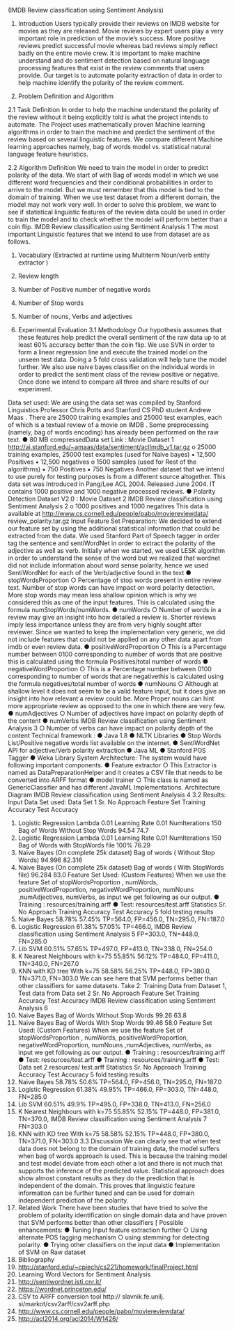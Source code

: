 
(IMDB Review classification using Sentiment Analysis)
1. Introduction
Users typically provide their reviews on IMDB website for movies as they are released. Movie
reviews by expert users play a very important role in prediction of the movie’s success. More
positive reviews predict successful movie whereas bad reviews simply reflect badly on the
entire movie crew. It is important to make machine understand and do sentiment detection
based on natural language processing features that exist in the review comments that users
provide. Our target is to automate polarity extraction of data in order to help machine identify
the polarity of the review comment.

2. Problem Definition and Algorithm

2.1 Task Definition
In order to help the machine understand the polarity of the review without it being explicitly
told is what the project intends to automate. The Project uses mathematically proven Machine
learning algorithms in order to train the machine and predict the sentiment of the review
based on several linguistic features. We compare different Machine learning approaches
namely, bag of words model vs. statistical natural language feature heuristics.

2.2 Algorithm Definition
We need to train the model in order to predict polarity of the data. We start of with Bag of
words model in which we use different word frequencies and their conditional probabilities in
order to arrive to the model. But we must remember that this model is tied to the domain of
training. When we use test dataset from a different domain, the model may not work very well.
In order to solve this problem, we want to see if statistical linguistic features of the review data
could be used in order to train the model and to check whether the model will perform better
than a coin flip.
IMDB Review classification using Sentiment Analysis 1
The most important Linguistic features that we intend to use from dataset are as follows.
  1. Vocabulary (Extracted at runtime using Multiterm Noun/verb entity extractor )
  2. Review length
  3. Number of Positive number of negative words
  4. Number of Stop words
  5. Number of nouns, Verbs and adjectives

3. Experimental Evaluation
3.1 Methodology
Our hypothesis assumes that these features help predict the overall sentiment of the raw data
up to at least 60% accuracy better
than the coin flip. We use SVN in order to form a linear
regression line and execute the trained model on the unseen test data. Doing a 5 fold cross
validation will help tune the model further.
We also use naive bayes classifier on the individual words in order to predict the sentiment
class of the review positive
or negative. Once done we intend to compare all three and share results of our experiment.


Data set used:
We are using the data set was compiled by Stanford Linguistics Professor Chris Potts and
Stanford CS PhD student Andrew Maas . There are 25000 training examples and 25000 test
examples, each of which is a textual review of a movie on IMDB . Some preprocessing (namely,
bag of words encoding) has already been performed on the raw text.
● 80 MB compressedData set Link : Movie Dataset 1
http://ai.stanford.edu/~amaas/data/sentiment/aclImdb_v1.tar.gz
o 25000 training examples, 25000 test examples (used for Naive bayes)
▪ 12,500 Positives
▪ 12,500 negatives
o 1500 samples (used for Rest of the algorithms)
▪ 750 Positives
▪ 750 Negatives
Another dataset that we intend to use purely for testing purposes is from a different source
altogether. This data set was Introduced in Pang/Lee ACL 2004. Released June 2004. IT contains
1000 positive and 1000 negative processed reviews.
● Polarity Detection Dataset V2.0 : Movie Dataset 2
IMDB Review classification using Sentiment Analysis 2
o 1000 positives and 1000 negatives
This data is available at
http://www.cs.cornell.edu/people/pabo/moviereviewdata/
review_polarity.tar.gz
Input Feature Set Preparation:
We decided to extend our feature set by using the additional statistical information that could
be extracted from the data. We used Stanford Part of Speech tagger in order tag the sentence
and sentiWordNet in order to extract the polarity of the adjective as well as verb.
Initially when we started, we used LESK algorithm in order to understand the sense of the word
but we realized that wordnet did not include information about word sense polarity, hence we
used SentiWordNet for each of the Verb/adjective found in the text
● stopWordsProportion
○ Percentage of stop words present in entire review text. Number of stop words
can have impact on word polarity detection. More stop words may mean less
shallow opinion which is why we considered this as one of the input features.
This is calculated using the formula numStopWords/numWords.
● numWords
○ Number of words in a review may give an insight into how detailed a review is.
Shorter reviews imply less importance unless they are from very highly sought
after reviewer. Since we wanted to keep the implementation very generic, we
did not include features that could not be applied on any other data apart from
imdb or even review data.
● positiveWordProportion
○ This is a Percentage number between 0100
corresponding to number of words
that are positive this
is calculated using the formula Positives/total number of
words
● negativeWordProportion
○ This is a Percentage number between 0100
corresponding to number of words
that are negativethis
is calculated using the formula negatives/total number of
words
● numNouns
○ Although at shallow level it does not seem to be a valid feature input, but it does
give an insight into how relevant a review could be. More Proper nouns can hint
more appropriate review as opposed to the one in which there are very few.
● numAdjectives
○ Number of adjectives have impact on polarity depth of the content
● numVerbs
IMDB Review classification using Sentiment Analysis 3
○ Number of verbs can have impact on polarity depth of the content
Technical framework :
● Java 1.8
● NLTK Libraries
● Stop Words List/Positive negative words list available on the internet.
● SentiWordNet
API for adjective/Verb polarity extraction
● Java ML
● Stanford POS Tagger
● Weka Library
System Architecture:
The system would have following important components.
● Feature extractor
○ This Extractor is named as DataPreparationHelper and it creates a CSV file that
needs to be converted into ARFF format
● model trainer
○ This class is named as GenericClassifier and has different JavaML
Implementations.
Architecture Diagram
IMDB Review classification using Sentiment Analysis 4
3.2 Results:
Input Data Set used: Data Set 1
Sr. No Approach Feature Set Training
Accuracy
Test
Accuracy
1. Logistic Regression
Lambda 0.01
Learning Rate 0.01
NumIterations 150
Bag of Words
Without Stop
Words
94.54 74.7
2. Logistic Regression
Lambda 0.01
Learning Rate 0.01
NumIterations 150
Bag of Words with
StopWords file
100% 76.29
3. Naive Bayes (On complete 25k
dataset)
Bag of words
( Without Stop
Words)
94.996 82.316
4. Naive Bayes (On complete 25k
dataset)
Bag of words
( With StopWords
file)
96.284 83.0
Feature Set Used: (Custom Features)
When we use the feature Set of stopWordsProportion , numWords, positiveWordProportion,
negativeWordProportion, numNouns ,numAdjectives, numVerbs, as input we get following as
our output.
● Training : resources/training.arff
● Test: resources/test.arff
Statistics
Sr. No Approach Training
Accuracy
Test Accuracy 5 fold testing
results
1. Naive Bayes 58.78% 57.45% TP=564.0,
FP=456.0,
TN=295.0,
FN=187.0
2. Logistic Regression 61.38% 57.05% TP=466.0,
IMDB Review classification using Sentiment Analysis 5
FP=303.0,
TN=448.0,
FN=285.0
3. Lib SVM 60.51% 57.65%
TP=497.0,
FP=413.0,
TN=338.0,
FN=254.0
4. K Nearest Neighbours
with k=75
55.85% 56.12% TP=484.0,
FP=411.0,
TN=340.0,
FN=267.0
5. KNN with KD tree
With k=75
58.58% 56.25% TP=448.0,
FP=380.0,
TN=371.0,
FN=303.0
We can see here that SVM performs better than other classifiers for same datasets.
Take 2: Training Data from Dataset 1, Test data from Data set 2
Sr. No Approach Feature Set Training
Accuracy
Test
Accuracy
IMDB Review classification using Sentiment Analysis 6
1. Naive Bayes Bag of Words
Without Stop
Words
99.26 63.8
2. Naive Bayes Bag of Words
With Stop Words
99.46 58.0
Feature Set Used: (Custom Features)
When we use the feature Set of stopWordsProportion , numWords, positiveWordProportion,
negativeWordProportion, numNouns ,numAdjectives, numVerbs, as input we get following as
our output.
● Training : resources/training.arff
● Test: resources/test.arff
● Training : resources/training.arff
● Test: Data set 2 resources/
test.arff
Statistics
Sr. No Approach Training
Accuracy
Test Accuracy 5 fold testing
results
1. Naive Bayes 58.78% 50.6% TP=564.0,
FP=456.0,
TN=295.0,
FN=187.0
2. Logistic Regression 61.38% 49.95% TP=466.0,
FP=303.0,
TN=448.0,
FN=285.0
3. Lib SVM 60.51% 49.9%
TP=495.0,
FP=338.0,
TN=413.0,
FN=256.0
4. K Nearest Neighbours
with k=75
55.85% 52.15% TP=448.0,
FP=381.0,
TN=370.0,
IMDB Review classification using Sentiment Analysis 7
FN=303.0
5. KNN with KD tree
With k=75
58.58% 52.15% TP=448.0,
FP=380.0,
TN=371.0,
FN=303.0
3.3 Discussion
We can clearly see that when test data does not belong to the domain of training data, the
model suffers when bag of words approach is used. This is because the training model and test
model deviate from each other a lot and there is not much that supports the inference of the
predicted value.
Statistical approach does show almost constant results as they do the prediction that is
independent of the domain. This proves that linguistic feature information can be further tuned
and can be used for domain independent prediction of the polarity.
4. Related Work
There have been studies that have tried to solve the problem of polarity identification on single
domain data and have proven that SVM performs better than other classifiers [
Possible enhancements:
● Tuning Input feature extraction further
○ Using alternate POS tagging mechanism
○ using stemming for detecting polarity.
● Trying other classifiers on the input data
● Implementation of SVM on Raw dataset
5. Bibliography
1. http://stanford.edu/~cpiech/cs221/homework/finalProject.html
2. Learning Word Vectors for Sentiment Analysis
3. http://sentiwordnet.isti.cnr.it/
4. https://wordnet.princeton.edu/
5. CSV to ARFF conversion tool http://
slavnik.fe.unilj.
si/markot/csv2arff/csv2arff.php
6. http://www.cs.cornell.edu/people/pabo/moviereviewdata/
7. http://acl2014.org/acl2014/W1426/
